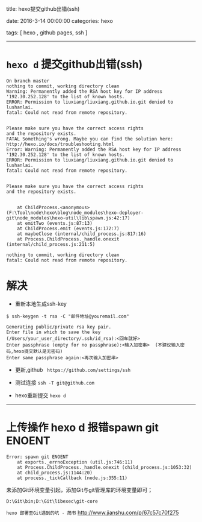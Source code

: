 title: hexo提交github出错(ssh)

date: 2016-3-14 00:00:00
categories:  hexo  


tags: [ hexo   ,  github pages,  ssh ]


---


# `hexo d` 提交github出错(ssh)
```
On branch master
nothing to commit, working directory clean
Warning: Permanently added the RSA host key for IP address '192.30.252.128' to the list of known hosts.
ERROR: Permission to liuxiang/liuxiang.github.io.git denied to lushanlai.
fatal: Could not read from remote repository.


Please make sure you have the correct access rights
and the repository exists.
FATAL Something's wrong. Maybe you can find the solution here: http://hexo.io/docs/troubleshooting.html
Error: Warning: Permanently added the RSA host key for IP address '192.30.252.128' to the list of known hosts.
ERROR: Permission to liuxiang/liuxiang.github.io.git denied to lushanlai.
fatal: Could not read from remote repository.


Please make sure you have the correct access rights
and the repository exists.


    at ChildProcess.<anonymous> (F:\Tool\node\hexo\blog\node_modules\hexo-deployer-git\node_modules\hexo-util\lib\spawn.js:42:17)
    at emitTwo (events.js:87:13)
    at ChildProcess.emit (events.js:172:7)
    at maybeClose (internal/child_process.js:817:16)
    at Process.ChildProcess._handle.onexit (internal/child_process.js:211:5)
```


```
nothing to commit, working directory clean
fatal: Could not read from remote repository.
```


# 解决
- 重新本地生成ssh-key
```
$ ssh-keygen -t rsa -C "邮件地址@youremail.com"

Generating public/private rsa key pair.
Enter file in which to save the key (/Users/your_user_directory/.ssh/id_rsa):<回车就好>
Enter passphrase (empty for no passphrase):<输入加密串>  (不建议输入密码,hexo提交默认是无密码)
Enter same passphrase again:<再次输入加密串>
```
- 更新,github  ` https://github.com/settings/ssh`


- 测试连接 ` ssh -T git@github.com `


- hexo重新提交 `hexo d`


---
#  上传操作  hexo d  报错spawn git ENOENT
```
Error: spawn git ENOENT
    at exports._errnoException (util.js:746:11)
    at Process.ChildProcess._handle.onexit (child_process.js:1053:32)
    at child_process.js:1144:20)
    at process._tickCallback (node.js:355:11)
```
未添加Git环境变量引起，添加Git与git管理库的环境变量即可；
```
D:\Git\bin;D:\Git\libexec\git-core
 ```
`hexo 部署至Git遇到的坑 - 简书`
http://www.jianshu.com/p/67c57c70f275

<!-- more -->